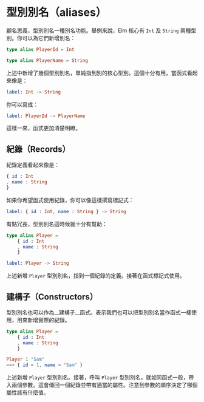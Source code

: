 # 型別別名（aliases）

顧名思義，型別別名一種別名功能。舉例來說，Elm 核心有 `Int` 及 `String` 兩種型別。你可以為它們新增別名：

```elm
type alias PlayerId = Int

type alias PlayerName = String
```

上述中新增了幾個型別別名，單純指到別的核心型別。這個十分有用，當函式看起來像是：

```elm
label: Int -> String
```

你可以寫成：

```elm
label: PlayerId -> PlayerName
```

這樣一來，函式更加清楚明瞭。

## 紀錄（Records）

紀錄定義看起來像是：

```elm
{ id : Int
, name : String
}
```

如果你希望函式使用紀錄，你可以像這樣撰寫標記式：

```elm
label: { id : Int, name : String } -> String
```

有點冗長，型別別名這時候就十分有幫助：

```elm
type alias Player =
    { id : Int
    , name : String
    }

label: Player -> String
```

上述新增 `Player` 型別別名，指到一個紀錄的定義。接著在函式標記式使用。

## 建構子（Constructors）

型別別名也可以作為__建構子__函式。表示我們也可以把型別別名當作函式一樣使用，用來新增實際的紀錄。

```elm
type alias Player =
    { id : Int
    , name : String
    }

Player 1 "Sam"
==> { id = 1, name = "Sam" }
```

上述新增 `Player` 型別別名。接著，呼叫 `Player` 型別別名，就如同函式一般，帶入兩個參數。這會傳回一個紀錄並帶有適當的屬性。注意到參數的順序決定了哪個屬性該有什麼值。
